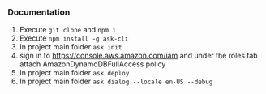 ### Documentation
1. Execute `git clone` and `npm i`
2. Execute `npm install -g ask-cli`
3. In project main folder `ask init`
4. sign in to https://console.aws.amazon.com/iam and under the roles tab  attach AmazonDynamoDBFullAccess policy
5. In project main folder `ask deploy`
6. In project main folder `ask dialog --locale en-US --debug`
